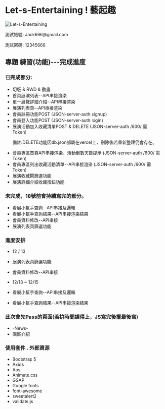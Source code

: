 # Let-s-Entertaining ! 藝起趣
<img alt="Let-s-Entertaining" src="https://i.imgur.com/Upvw21J.png">

<p>測試帳號: Jack666@gmail.com</p>
<p>測試密碼: 12345666</p>

## 專題 練習(功能)---完成進度
### 已完成部分:
- 切版 & RWD & 動畫
- 首頁展演列表--API串接渲染
- 單一展覽詳細介紹--API串接渲染
- 展演列表頁--API串接渲染
- 會員註冊功能POST (JSON-server-auth signup)
- 會員登入功能POST (JSON-server-auth login)
- 展演活動加入收藏清單POST & DELETE (JSON-server-auth /600/ 需Token) 
  <p>備註:DELETE功能因db.json部屬在vercel上，刪除後若重新整理仍會存在。</p>
- 會員專區首頁API串接渲染，活動倒數天數提示 (JSON-server-auth /600/ 需Token)
- 會員專區列出收藏活動清單--API串接渲染 (JSON-server-auth /600/ 需Token)
- 展演收藏閘篩選功能
- 展演詳細介紹收藏按鈕功能


### 未完成，18號前會持續寫完的部分。
- 看展小幫手查詢--API串接及邏輯
- 看展小幫手查詢結果--API串接渲染結果
- 會員資料修改--API串接
- 展演列表頁篩選功能

### 進度安排
- 12 / 13 
- 展演列表頁篩選功能
- 會員資料修改--API串接

- 12/13 ~ 12/15
- 看展小幫手查詢--API串接及邏輯
- 看展小幫手查詢結果--API串接渲染結果

### 此次會先Pass的頁面(若拚時間趕得上，JS寫完後擺最後寫)
- -News-
- 園區介紹

### 使用套件 . 外部資源
- Bootstrap 5
- Axios
- Aos
- Animate.css
- GSAP
- Google fonts
- font-awesome
- sweetalert2
- validate.js